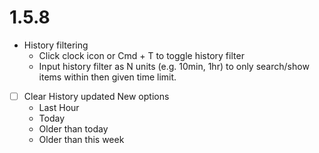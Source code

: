 # 1.5.8

- History filtering
  - Click clock icon or Cmd + T to toggle history filter
  - Input history filter as N units (e.g. 10min, 1hr) to only search/show items within then given time limit.
- [ ] Clear History updated
  New options
  - Last Hour
  - Today
  - Older than today
  - Older than this week
